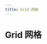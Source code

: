 ```yaml
---
title: Grid 网格
---
```

# Grid 网格 

<ClientOnly>
  <grid-demo-cn></grid-demo-cn>
</ClientOnly>

<row-attributes-cn></row-attributes-cn>   
<col-attributes-cn></col-attributes-cn>   
